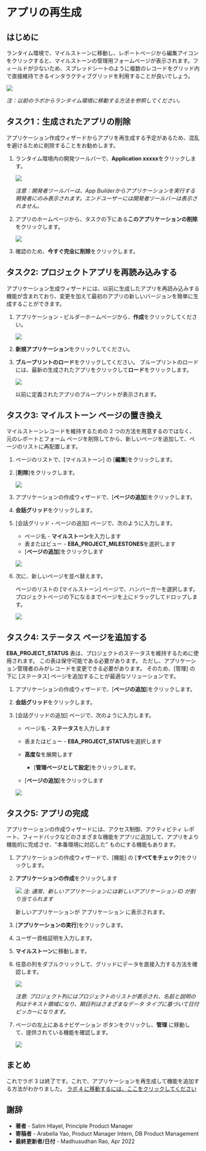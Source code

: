 # アプリの再生成

## はじめに

ランタイム環境で、マイルストーンに移動し、レポートページから編集アイコンをクリックすると、マイルストーンの管理用フォームページが表示されます。フィールドが少ないため、スプレッドシートのように複数のレコードをグリッド内で直接維持できるインタラクティブグリッドを利用することが良いでしょう。

![](images/milestone-form.png " ")

_注：以前のラボからランタイム環境に移動する方法を参照してください。_

## タスク1：生成されたアプリの削除

アプリケーション作成ウィザードからアプリを再生成する予定があるため、混乱を避けるために削除することをお勧めします。

1.  ランタイム環境内の開発ツールバーで、**Application xxxxx**をクリックします。
    
    ![](images/dev-toolbar.png " ")
    
    _注意：開発者ツールバーは、App Builderからアプリケーションを実行する開発者にのみ表示されます。エンドユーザーには開発者ツールバーは表示されません。_
    
2.  アプリのホームページから、タスクの下にある**このアプリケーションの削除**をクリックします。
    
    ![](images/delete-app.png " ")
    
3.  確認のため、**今すぐ完全に削除**をクリックします。


## タスク2: プロジェクトアプリを再読み込みする

アプリケーション生成ウィザードには、以前に生成したアプリを再読み込みする機能が含まれており、変更を加えて最初のアプリの新しいバージョンを簡単に生成することができます。

1.  アプリケーション・ビルダーホームページから、**作成**をクリックしてください。
    
    ![](images/create-app.png " ")
    
2.  **新規アプリケーション**をクリックしてください。
    
3.  **ブループリントのロード**をクリックしてください。 ブループリントのロードには、最新の生成されたアプリをクリックして**ロード**をクリックします。
    
    ![](images/load-blueprint.png " ")
    
    以前に定義されたアプリのブループリントが表示されます。

## タスク3: マイルストーン ページの置き換え
マイルストーンレコードを維持するための 2 つの方法を用意するのではなく、元のレポートとフォーム ページを削除してから、新しいページを追加して、ページのリストに再配置します。

1. ページのリストで、[マイルストーン] の [**編集**]をクリックします。
2. [**削除**]をクリックします。  

    ![](images/delete-old-page.png " ")

3. アプリケーションの作成ウィザードで、[**ページの追加**]をクリックします。
4. **会話グリッド**をクリックします。
5. [会話グリッド・ページの追加] ページで、次のように入力します。
     - ページ名 - **マイルストーン**を入力します
     - 表またはビュー - **EBA\_PROJECT\_MILESTONES**を選択します
     - [**ページの追加**]をクリックします  

    ![](images/set-milestones.png " ")

6. 次に、新しいページを並べ替えます。

    ページのリストの [マイルストーン] ページで、ハンバーガーを選択します。
     プロジェクトページの下になるまでページを上にドラッグしてドロップします。

    ![](images/move-milestones.png " ")


## タスク4: ステータス ページを追加する
**EBA\_PROJECT\_STATUS** 表は、プロジェクトのステータスを維持するために使用されます。 この表は保守可能である必要があります。 ただし、アプリケーション管理者のみがレコードを変更できる必要があります。 そのため、[管理] の下に [ステータス] ページを追加することが最適なソリューションです。

1. アプリケーションの作成ウィザードで、[**ページの追加**]をクリックします。
2. **会話グリッド**をクリックします。
3. [会話グリッドの追加] ページで、次のように入力します。
     - ページ名 - **ステータス**を入力します
     - 表またはビュー - **EBA\_PROJECT\_STATUS**を選択します
     - **高度な**を展開します
         - [**管理ページとして設定**]をクリックします。

     - [**ページの追加**]をクリックします  

    ![](images/set-status.png " ")


## タスク5: アプリの完成
アプリケーションの作成ウィザードには、アクセス制御、アクティビティ レポート、フィードバックなどのさまざまな機能をアプリに追加して、アプリをより機能的に完成させ、"本番環境に対応した" ものにする機能もあります。

1. アプリケーションの作成ウィザードで、[機能] の [**すべてをチェック**]をクリックします。
2. **アプリケーションの作成**をクリックします

    ![](images/check-features.png " ")
    *注: 通常、新しいアプリケーションには新しいアプリケーション ID が割り当てられます*

     新しいアプリケーションが アプリケーション に表示されます。

3. [**アプリケーションの実行**]をクリックします。
4. ユーザー資格証明を入力します。
5. **マイルストーン**に移動します。
6. 任意の列をダブルクリックして、グリッドにデータを直接入力する方法を確認します。

    ![](images/view-milestones.png " ")

    *注意: プロジェクト列にはプロジェクトのリストが表示され、名前と説明の列はテキスト領域になり、期日列はさまざまなデータ タイプに基づいて日付ピッカーになります。*

7. ページの左上にあるナビゲーション ボタンをクリックし、**管理** に移動して、提供されている機能を確認します。

    ![](images/view-admin.png " ")

## **まとめ**

これでラボ 3 は終了です。これで、アプリケーションを再生成して機能を追加する方法がわかりました。 [ラボ 4 に移動するには、ここをクリックしてください](?lab=lab-4-improving-dashboard)

## **謝辞**

  - **著者** - Salim Hlayel, Principle Product Manager
  - **寄稿者** - Arabella Yao, Product Manager Intern, DB Product Management
  - **最終更新者/日付** - Madhusudhan Rao, Apr 2022
